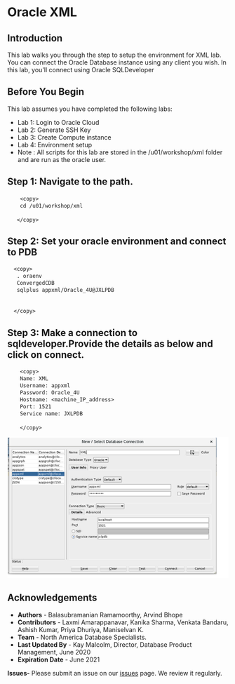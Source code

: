 # Oracle XML 

## Introduction

This lab walks you through the step to setup the environment for XML lab. You can connect the Oracle Database instance using any client you wish. In this lab, you'll connect using Oracle SQLDeveloper

## Before You Begin

This lab assumes you have completed the following labs:
- Lab 1:  Login to Oracle Cloud
- Lab 2:  Generate SSH Key
- Lab 3:  Create Compute instance 
- Lab 4:  Environment setup
- Note :  All scripts for this lab are stored in the /u01/workshop/xml folder and are run as the oracle user. 
  

## Step 1: Navigate to the path.
   
````
    <copy>
    cd /u01/workshop/xml

   </copy>
   ````
    
## Step 2: Set your oracle environment and connect to PDB
       
  ````
    <copy>
     . oraenv
     ConvergedCDB
     sqlplus appxml/Oracle_4U@JXLPDB


    </copy>
````

## Step 3: Make a connection to sqldeveloper.Provide the details as below and click on connect.
   
````
    <copy>
	Name: XML
    Username: appxml
    Password: Oracle_4U
    Hostname: <machine_IP_address>
    Port: 1521
    Service name: JXLPDB

    </copy>
   ````
 
  ![](./images/env_xml.PNG " ") 

## Acknowledgements

- **Authors** - Balasubramanian Ramamoorthy, Arvind Bhope
- **Contributors** - Laxmi Amarappanavar, Kanika Sharma, Venkata Bandaru, Ashish Kumar, Priya Dhuriya, Maniselvan K.
- **Team** - North America Database Specialists.
- **Last Updated By** - Kay Malcolm, Director, Database Product Management, June 2020
- **Expiration Date** - June 2021   

**Issues-**
Please submit an issue on our [issues](https://github.com/oracle/learning-library/issues) page. We review it regularly.
      
 
